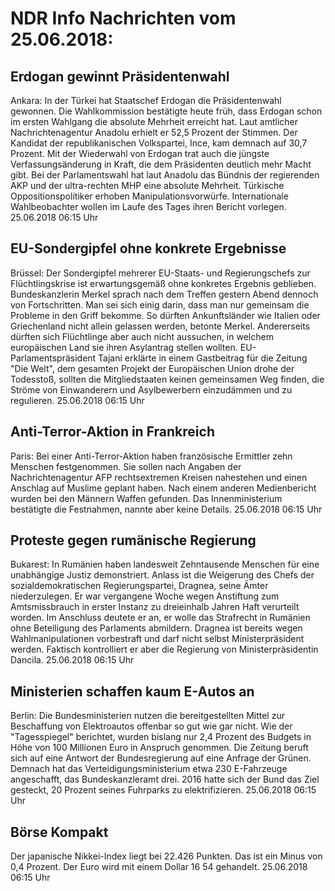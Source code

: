 # NDR Info Nachrichten vom 25.06.2018:


## Erdogan gewinnt Präsidentenwahl
Ankara: In der Türkei hat Staatschef Erdogan die Präsidentenwahl gewonnen. Die Wahlkommission bestätigte heute früh, dass Erdogan schon im ersten Wahlgang die absolute Mehrheit erreicht hat. Laut amtlicher Nachrichtenagentur Anadolu erhielt er 52,5 Prozent der Stimmen. Der Kandidat der republikanischen Volkspartei, Ince, kam demnach auf 30,7 Prozent. Mit der Wiederwahl von Erdogan trat auch die jüngste Verfassungsänderung in Kraft, die dem Präsidenten deutlich mehr Macht gibt. Bei der Parlamentswahl hat laut Anadolu das Bündnis der regierenden AKP und der ultra-rechten MHP eine absolute Mehrheit. Türkische Oppositionspolitiker erhoben Manipulationsvorwürfe. Internationale Wahlbeobachter wollen im Laufe des Tages ihren Bericht vorlegen. 25.06.2018 06:15 Uhr 

## EU-Sondergipfel ohne konkrete Ergebnisse
Brüssel: Der Sondergipfel mehrerer EU-Staats- und Regierungschefs zur Flüchtlingskrise ist erwartungsgemäß ohne konkretes Ergebnis geblieben. Bundeskanzlerin Merkel sprach nach dem Treffen gestern Abend dennoch von Fortschritten. Man sei sich einig darin, dass man nur gemeinsam die Probleme in den Griff bekomme. So dürften Ankunftsländer wie Italien oder Griechenland nicht allein gelassen werden, betonte Merkel. Andererseits dürften sich Flüchtlinge aber auch nicht aussuchen, in welchem europäischen Land sie ihren Asylantrag stellen wollten. EU-Parlamentspräsident Tajani erklärte in einem Gastbeitrag für die Zeitung "Die Welt", dem gesamten Projekt der Europäischen Union drohe der Todesstoß, sollten die Mitgliedstaaten keinen gemeinsamen Weg finden, die Ströme von Einwanderern und Asylbewerbern einzudämmen und zu regulieren. 25.06.2018 06:15 Uhr 

## Anti-Terror-Aktion in Frankreich
Paris: Bei einer Anti-Terror-Aktion haben französische Ermittler zehn Menschen festgenommen. Sie sollen nach Angaben der Nachrichtenagentur AFP rechtsextremen Kreisen nahestehen und einen Anschlag auf Muslime geplant haben. Nach einem anderen Medienbericht wurden bei den Männern Waffen gefunden. Das Innenministerium bestätigte die Festnahmen, nannte aber keine Details. 25.06.2018 06:15 Uhr 

## Proteste gegen rumänische Regierung
Bukarest: In Rumänien haben landesweit Zehntausende Menschen für eine unabhängige Justiz demonstriert. Anlass ist die Weigerung des Chefs der sozialdemokratischen Regierungspartei, Dragnea, seine Ämter niederzulegen. Er war vergangene Woche wegen Anstiftung zum Amtsmissbrauch in erster Instanz zu dreieinhalb Jahren Haft verurteilt worden. Im Anschluss deutete er an, er wolle das Strafrecht in Rumänien ohne Beteiligung des Parlaments abmildern. Dragnea ist bereits wegen Wahlmanipulationen vorbestraft und darf nicht selbst Ministerpräsident werden. Faktisch kontrolliert er aber die Regierung von Ministerpräsidentin Dancila. 25.06.2018 06:15 Uhr 

## Ministerien schaffen kaum E-Autos an
Berlin: Die Bundesministerien nutzen die bereitgestellten Mittel zur Beschaffung von Elektroautos offenbar so gut wie gar nicht. Wie der "Tagesspiegel" berichtet, wurden bislang nur 2,4 Prozent des Budgets in Höhe von 100 Millionen Euro in Anspruch genommen. Die Zeitung beruft sich auf eine Antwort der Bundesregierung auf eine Anfrage der Grünen. Demnach hat das Verteidigungsministerium etwa 230 E-Fahrzeuge angeschafft, das Bundeskanzleramt drei. 2016 hatte sich der Bund das Ziel gesteckt, 20 Prozent seines Fuhrparks zu elektrifizieren. 25.06.2018 06:15 Uhr 

## Börse Kompakt
Der japanische Nikkei-Index liegt bei 22.426 Punkten. Das ist ein Minus von 0,4 Prozent. Der Euro wird mit einem Dollar 16 54 gehandelt. 25.06.2018 06:15 Uhr 
